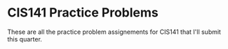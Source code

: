 # CIS141 Practice Problems
These are all the practice problem assignements for CIS141 that I'll submit this quarter.
